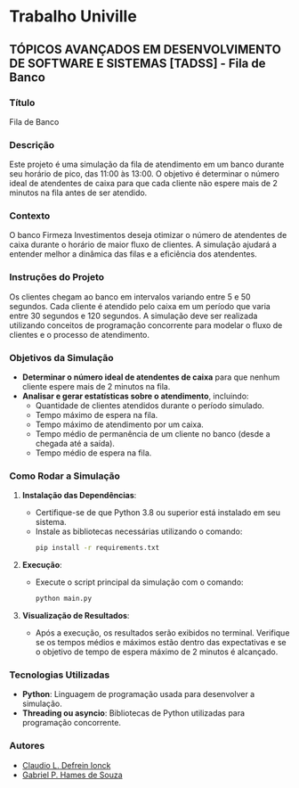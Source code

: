 # Trabalho Univille 

## TÓPICOS AVANÇADOS EM DESENVOLVIMENTO DE SOFTWARE E SISTEMAS [TADSS] - Fila de Banco

### Título
Fila de Banco

### Descrição
Este projeto é uma simulação da fila de atendimento em um banco durante seu horário de pico, das 11:00 às 13:00. O objetivo é determinar o número ideal de atendentes de caixa para que cada cliente não espere mais de 2 minutos na fila antes de ser atendido.

### Contexto
O banco Firmeza Investimentos deseja otimizar o número de atendentes de caixa durante o horário de maior fluxo de clientes. A simulação ajudará a entender melhor a dinâmica das filas e a eficiência dos atendentes.

### Instruções do Projeto
Os clientes chegam ao banco em intervalos variando entre 5 e 50 segundos. Cada cliente é atendido pelo caixa em um período que varia entre 30 segundos e 120 segundos. A simulação deve ser realizada utilizando conceitos de programação concorrente para modelar o fluxo de clientes e o processo de atendimento.

### Objetivos da Simulação
- **Determinar o número ideal de atendentes de caixa** para que nenhum cliente espere mais de 2 minutos na fila.
- **Analisar e gerar estatísticas sobre o atendimento**, incluindo:
  - Quantidade de clientes atendidos durante o período simulado.
  - Tempo máximo de espera na fila.
  - Tempo máximo de atendimento por um caixa.
  - Tempo médio de permanência de um cliente no banco (desde a chegada até a saída).
  - Tempo médio de espera na fila.

### Como Rodar a Simulação
1. **Instalação das Dependências**:
   - Certifique-se de que Python 3.8 ou superior está instalado em seu sistema.
   - Instale as bibliotecas necessárias utilizando o comando:
     ```bash
     pip install -r requirements.txt
     ```

2. **Execução**:
   - Execute o script principal da simulação com o comando:
     ```bash
     python main.py
     ```

3. **Visualização de Resultados**:
   - Após a execução, os resultados serão exibidos no terminal. Verifique se os tempos médios e máximos estão dentro das expectativas e se o objetivo de tempo de espera máximo de 2 minutos é alcançado.

### Tecnologias Utilizadas
- **Python**: Linguagem de programação usada para desenvolver a simulação.
- **Threading ou asyncio**: Bibliotecas de Python utilizadas para programação concorrente.

### Autores
- [Claudio L. Defrein Ionck](https://github.com/ClaudioIonck)
- [Gabriel P. Hames de Souza](https://github.com/Hammes01)
